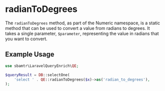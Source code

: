 # radianToDegrees

The `radianToDegrees` method, as part of the Numeric namespace, is a static method that can be used to convert a value
from radians to degrees. It takes a single parameter, `$parameter`, representing the value in radians that you want to
convert.

## Example Usage

```php
use sbamtr\LaravelQueryEnrich\QE;

$queryResult = DB::selectOne(
    'select ' . QE::radianToDegrees($x)->as('radian_to_degrees'),
);
```
